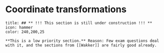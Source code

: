 # Coordinate transformations
```ad-note
title: ## ** !!! This section is still under construction !!! **
icon: hammer
color: 240,200,25

**This is a low priority section.** Reason: Few exam questions deal with it, and the sections from [[Wakker]] are fairly good already.
```

<!-- Wakker section 11.7 - 11.10 -->